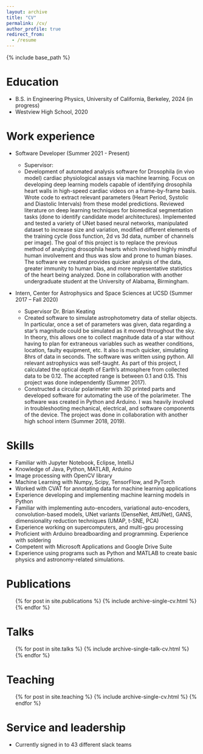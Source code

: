 ```yaml
---
layout: archive
title: "CV"
permalink: /cv/
author_profile: true
redirect_from:
  - /resume
---
```


{% include base_path %}

Education
======
* B.S. in Engineering Physics, University of California, Berkeley, 2024 (in progress)
* Westview High School, 2020

Work experience
======
* Software Developer (Summer 2021 - Present)
  * Supervisor: 
  * Development of automated analysis software for Drosophila (in vivo model) cardiac physiological
assays via machine learning. Focus on developing deep learning models capable of identifying
drosophila heart walls in high-speed cardiac videos on a frame-by-frame basis. Wrote code to
extract relevant parameters (Heart Period, Systolic and Diastolic Intervals) from these model
predictions. Reviewed literature on deep learning techniques for biomedical segmentation tasks
(done to identify candidate model architectures). Implemented and tested a variety of UNet based
neural networks, manipulated dataset to increase size and variation, modified different elements of
the training cycle (loss function, 2d vs 3d data, number of channels per image). The goal of this
project is to replace the previous method of analyzing drosophila hearts which involved highly
mindful human involvement and thus was slow and prone to human biases. The software we
created provides quicker analysis of the data, greater immunity to human bias, and more
representative statistics of the heart being analyzed. Done in collaboration with another
undergraduate student at the University of Alabama, Birmingham.

* Intern, Center for Astrophysics and Space Sciences at UCSD (Summer 2017 – Fall 2020)
  * Supervisor Dr. Brian Keating
  * Created software to simulate astrophotometry data of stellar objects. In particular, once a set of
parameters was given, data regarding a star’s magnitude could be simulated as it moved
throughout the sky. In theory, this allows one to collect magnitude data of a star without having to
plan for extraneous variables such as weather conditions, location, faulty equipment, etc. It also is
much quicker, simulating 8hrs of data in seconds. The software was written using python. All
relevant astrophysics was self-taught. As part of this project, I calculated the optical depth of
Earth’s atmosphere from collected data to be 0.12. The accepted range is between 0.1 and 0.15.
This project was done independently (Summer 2017).
  * Constructed a circular polarimeter with 3D printed parts and developed software for automating
the use of the polarimeter. The software was created in Python and Arduino. I was heavily
involved in troubleshooting mechanical, electrical, and software components of the device. The
project was done in collaboration with another high school intern (Summer 2018, 2019).
  
Skills
======
* Familiar with Jupyter Notebook, Eclipse, IntelliJ
* Knowledge of Java, Python, MATLAB, Arduino
* Image processing with OpenCV library
* Machine Learning with Numpy, Scipy, TensorFlow, and PyTorch
* Worked with CVAT for annotating data for machine learning applications
* Experience developing and implementing machine learning models in Python
* Familiar with implementing auto-encoders, variational auto-encoders, convolution-based models, UNet
variants (DenseNet, AttUNet), GANS, dimensionality reduction techniques (UMAP, t-SNE, PCA)
* Experience working on supercomputers, and multi-gpu processing
* Proficient with Arduino breadboarding and programming. Experience with soldering
* Competent with Microsoft Applications and Google Drive Suite
* Experience using programs such as Python and MATLAB to create basic physics and astronomy-related
simulations.


Publications
======
  <ul>{% for post in site.publications %}
    {% include archive-single-cv.html %}
  {% endfor %}</ul>
  
Talks
======
  <ul>{% for post in site.talks %}
    {% include archive-single-talk-cv.html %}
  {% endfor %}</ul>
  
Teaching
======
  <ul>{% for post in site.teaching %}
    {% include archive-single-cv.html %}
  {% endfor %}</ul>
  
Service and leadership
======
* Currently signed in to 43 different slack teams
